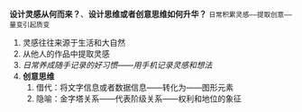 **设计灵感从何而来？**、**设计思维或者创意思维如何升华？**
`日常积累灵感——提取创意——量变引起质变`
1. 灵感往往来源于生活和大自然
2. 从他人的作品中提取灵感
3. *日常养成随手记录的好习惯——用手机记录灵感和想法*
4. **创意思维**
	1. 借代：将文字信息或者数据信息——转化为——图形元素
	2. 隐喻：金字塔关系——代表阶级关系——权利和地位的象征